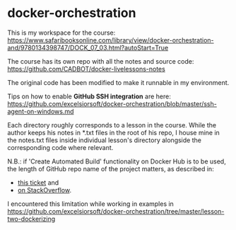 # docker-orchestration

This is my workspace for the course: https://www.safaribooksonline.com/library/view/docker-orchestration-and/9780134398747/DOCK_07_03.html?autoStart=True

The course has its own repo with all the notes and source code: https://github.com/CADBOT/docker-livelessons-notes  

The original code has been modified to make it runnable in my environment.

Tips on how to enable **GitHub SSH integration** are here: https://github.com/excelsiorsoft/docker-orchestration/blob/master/ssh-agent-on-windows.md 

Each directory roughly corresponds to a lesson in the course.  While the author keeps his notes in *.txt files in the root of his repo, I house mine in the notes.txt files inside individual lesson's directory alongside the corresponding code where relevant.

N.B.: if 'Create Automated Build' functionality on Docker Hub is to be used, the length of GitHub repo name of the project matters, as described in:

* [this ticket](https://github.com/docker/hub-feedback/issues/1172) and 
* [on StackOverflow](https://stackoverflow.com/questions/46290220/repo-name-size-limitation-when-trying-to-create-docker-automated-build). 


I encountered this limitation while working in examples in https://github.com/excelsiorsoft/docker-orchestration/tree/master/lesson-two-dockerizing
